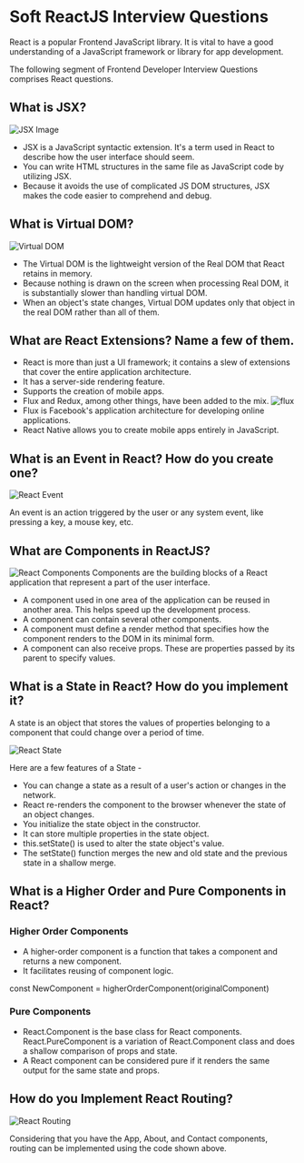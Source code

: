 # Soft ReactJS Interview Questions

React is a popular Frontend JavaScript library. It is vital to have a good understanding of a JavaScript framework or library for app development.

The following segment of Frontend Developer Interview Questions comprises React questions.

## What is JSX?

![JSX Image](./images/React_JSX.png)

- JSX is a JavaScript syntactic extension. It's a term used in React to describe how the user interface should seem.
- You can write HTML structures in the same file as JavaScript code by utilizing JSX.
- Because it avoids the use of complicated JS DOM structures, JSX makes the code easier to comprehend and debug.

## What is Virtual DOM?

![Virtual DOM](./images/React_DOM.png)

- The Virtual DOM is the lightweight version of the Real DOM that React retains in memory.
- Because nothing is drawn on the screen when processing Real DOM, it is substantially slower than handling virtual DOM.
- When an object's state changes, Virtual DOM updates only that object in the real DOM rather than all of them.

## What are React Extensions? Name a few of them.

- React is more than just a UI framework; it contains a slew of extensions that cover the entire application architecture.
- It has a server-side rendering feature.
- Supports the creation of mobile apps.
- Flux and Redux, among other things, have been added to the mix.
  ![flux](./images/React_Extensions.png)
- Flux is Facebook's application architecture for developing online applications.
- React Native allows you to create mobile apps entirely in JavaScript.

## What is an Event in React? How do you create one?

![React Event](./images/React_Event.png)

An event is an action triggered by the user or any system event, like pressing a key, a mouse key, etc.

## What are Components in ReactJS?

![React Components](./images/React_Components.png)
Components are the building blocks of a React application that represent a part of the user interface.

- A component used in one area of the application can be reused in another area. This helps speed up the development process.
- A component can contain several other components.
- A component must define a render method that specifies how the component renders to the DOM in its minimal form.
- A component can also receive props. These are properties passed by its parent to specify values.

## What is a State in React? How do you implement it?

A state is an object that stores the values of properties belonging to a component that could change over a period of time.

![React State](./images/React_State.png)

Here are a few features of a State -

- You can change a state as a result of a user's action or changes in the network.
- React re-renders the component to the browser whenever the state of an object changes.
- You initialize the state object in the constructor.
- It can store multiple properties in the state object.
- this.setState() is used to alter the state object's value.
- The setState() function merges the new and old state and the previous state in a shallow merge.

## What is a Higher Order and Pure Components in React?

### Higher Order Components

- A higher-order component is a function that takes a component and returns a new component.
- It facilitates reusing of component logic.

const NewComponent = higherOrderComponent(originalComponent)

### Pure Components

- React.Component is the base class for React components. React.PureComponent is a variation of React.Component class and does a shallow comparison of props and state.
- A React component can be considered pure if it renders the same output for the same state and props.

## How do you Implement React Routing?

![React Routing](./images/React_Routing.png)

Considering that you have the App, About, and Contact components, routing can be implemented using the code shown above.
